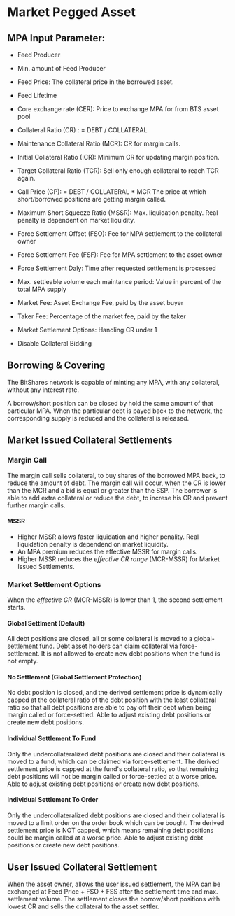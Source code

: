 # Market Pegged Asset

## MPA Input Parameter:
- Feed Producer
- Min. amount of Feed Producer
- Feed Price: The collateral price in the borrowed asset.
- Feed Lifetime
- Core exchange rate (CER): Price to exchange MPA for from BTS asset pool 
- Collateral Ratio (CR) : = DEBT / COLLATERAL
- Maintenance Collateral Ratio (MCR): CR for margin calls.
- Initial Collateral Ratio (ICR): Minimum CR for updating margin position. 
- Target Collateral Ratio (TCR): Sell only enough collateral to reach TCR again.
- Call Price (CP): = DEBT / COLLATERAL * MCR The price at which short/borrowed positions are getting margin called.
- Maximum Short Squeeze Ratio (MSSR): Max. liquidation penalty. Real penalty is dependent on market liquidity.

- Force Settlement Offset (FSO): Fee for MPA settlement to the collateral owner
- Force Settlement Fee (FSF): Fee for MPA settlement to the asset owner
- Force Settlement Daly: Time after requested settlement is processed
- Max. settleable volume each maintance period: Value in percent of the total MPA supply

- Market Fee: Asset Exchange Fee, paid by the asset buyer
- Taker Fee: Percentage of the market fee, paid by the taker
- Market Settlement Options: Handling CR under 1
- Disable Collateral Bidding

## Borrowing & Covering
The BitShares network is capable of minting any MPA, with any collateral, without any interest rate.

A borrow/short position can be closed by hold the same amount of that particular MPA. When the particular debt is payed back to the network, the corresponding supply is reduced and the collateral is released.

## Market Issued Collateral Settlements

### Margin Call
The margin call sells collateral, to buy shares of the borrowed MPA back, to reduce the amount of debt. 
The margin call will occur, when the CR is lower than the MCR and a bid is equal or greater than the SSP.
The borrower is able to add extra collateral or reduce the debt, to increse his CR and prevent further margin calls. 

#### MSSR
- Higher MSSR allows faster liquidation and higher penality. Real liquidation penalty is dependend on market liquidity. 
- An MPA premium reduces the effective MSSR for margin calls.
- Higher MSSR reduces the *effective CR range* (MCR-MSSR) for Market Issued Settlements. 

### Market Settlement Options
When the *effective CR* (MCR-MSSR) is lower than 1, the second settlement starts.

#### Global Settlment (Default)
All debt positions are closed, all or some collateral is moved to a global-settlement fund. Debt asset holders can claim collateral via force-settlement. It is not allowed to create new debt positions when the fund is not empty.

#### No Settlement (Global Settlement Protection)
No debt position is closed, and the derived settlement price is dynamically capped at the collateral ratio of the debt position with the least collateral ratio so that all debt positions are able to pay off their debt when being margin called or force-settled. Able to adjust existing debt positions or create new debt positions.

#### Individual Settlement To Fund
Only the undercollateralized debt positions are closed and their collateral is moved to a fund, which can be claimed via force-settlement. The derived settlement price is capped at the fund's collateral ratio, so that remaining debt positions will not be margin called or force-settled at a worse price.  Able to adjust existing debt positions or create new debt positions.

#### Individual Settlement To Order
Only the undercollateralized debt positions are closed and their collateral is moved to a limit order on the order book which can be bought. The derived settlement price is NOT capped, which means remaining debt positions could be margin called at a worse price. Able to adjust existing debt positions or create new debt positions.

## User Issued Collateral Settlement
When the asset owner, allows the user issued settlement, the MPA can be exchanged at Feed Price + FSO + FSS after the settlement time and max. settlement volume. The settlement closes the borrow/short positions with lowest CR and sells the collateral to the asset settler.

